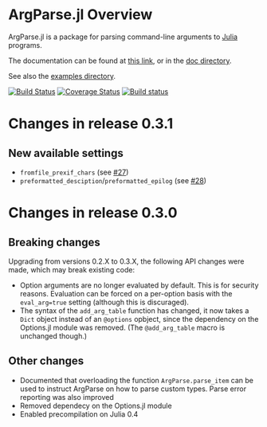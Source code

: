ArgParse.jl Overview
====================

ArgParse.jl is a package for parsing command-line arguments to
[Julia][julia] programs.

The documentation can be found at
[this link][docs-latest], or in
the [doc directory](doc).

See also the [examples directory](examples).

[![Build Status][build-status-img]][build-status-url]
[![Coverage Status][cov-status-img]][cov-status-url]
[![Build status][appv-status-img]][appv-status-url]

Changes in release 0.3.1
========================

New available settings
----------------------

* `fromfile_prexif_chars` (see [#27][PR27])
* `preformatted_desciption`/`preformatted_epilog` (see [#28][PR28])


Changes in release 0.3.0
========================

Breaking changes
----------------

Upgrading from versions 0.2.X to 0.3.X, the following API changes were made,
which may break existing code:

* Option arguments are no longer evaluated by default. This is for security
  reasons. Evaluation can be forced on a per-option basis with the
  `eval_arg=true` setting (although this is discuraged).
* The syntax of the `add_arg_table` function has changed, it now takes a `Dict`
  object instead of an `@options` opbject, since the dependency on the
  Options.jl module was removed. (The `@add_arg_table` macro is unchanged
  though.)

Other changes
-------------

* Documented that overloading the function `ArgParse.parse_item` can be used to
  instruct ArgParse on how to parse custom types. Parse error reporting was
  also improved
* Removed dependecy on the Options.jl module
* Enabled precompilation on Julia 0.4

[julia]: http://julialang.org
[docs-latest]: http://argparsejl.readthedocs.org/en/latest/argparse.html

[build-status-img]: https://api.travis-ci.org/carlobaldassi/ArgParse.jl.png?branch=master
[build-status-url]: https://travis-ci.org/carlobaldassi/ArgParse.jl

[cov-status-img]: https://coveralls.io/repos/carlobaldassi/ArgParse.jl/badge.svg?branch=master&service=github
[cov-status-url]: https://coveralls.io/github/carlobaldassi/ArgParse.jl?branch=master

[appv-status-img]: https://ci.appveyor.com/api/projects/status/5c81omg867fu2gfy/branch/master?svg=true
[appv-status-url]: https://ci.appveyor.com/project/carlobaldassi/argparse-jl/branch/master

[PR27]: https://github.com/carlobaldassi/ArgParse.jl/pull/27
[PR28]: https://github.com/carlobaldassi/ArgParse.jl/pull/28
